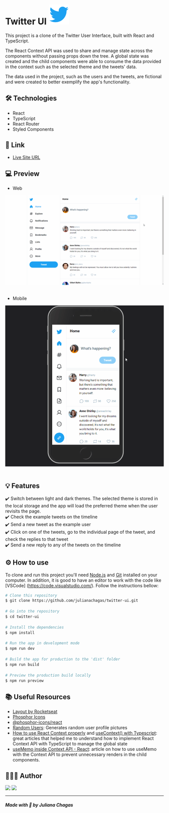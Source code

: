 # Twitter UI <img src="src/assets/twitter-logo.svg" alt="" />

This project is a clone of the Twitter User Interface, built with React and TypeScript.

The React Context API was used to share and manage state across the components without passing props down the tree. A global state was created and the child components were able to consume the data provided in the context such as the selected theme and the tweets' data.

The data used in the project, such as the users and the tweets, are fictional and were created to better exemplify the app's functionality.

## 🛠️ Technologies

- React
- TypeScript
- React Router
- Styled Components

## 🔗 Link

- [Live Site URL](https://twitter-ui-julianachagas.netlify.app/)

## 💻 Preview

- Web

<img src="github/preview-desktop.gif" alt=""/> <br/><br/>

- Mobile

<img src="github/preview-mobile.gif" alt=""/> <br/><br/>

## 💡 Features

✔️ Switch between light and dark themes. The selected theme is stored in the local storage and the app will load the preferred theme when the user revisits the page. \
✔️ Check the example tweets on the timeline \
✔️ Send a new tweet as the example user\
✔️ Click on one of the tweets, go to the individual page of the tweet, and check the replies to that tweet \
✔️ Send a new reply to any of the tweets on the timeline

## ⚙️ How to use

To clone and run this project you'll need [Node.js](https://nodejs.org/en/) and [Git](https://git-scm.com) installed on your computer. In addition, it is good to have an editor to work with the code like [VSCode] (https://code.visualstudio.com/). Follow the instructions bellow:

```bash
# Clone this repository
$ git clone https://github.com/julianachagas/twitter-ui.git

# Go into the repository
$ cd twitter-ui

# Install the dependencies
$ npm install

# Run the app in development mode
$ npm run dev

# Build the app for production to the 'dist' folder
$ npm run build

# Preview the production build locally
$ npm run preview
```

## 📚 Useful Resources

- [Layout by Rocketseat](https://www.figma.com/community/file/1202694130789327431/Twitter-UI)
- [Phosphor Icons](https://phosphoricons.com/)
- [@phosphor-icons/react](https://github.com/phosphor-icons/react)
- [Random Users](https://xsgames.co/randomusers/): Generates random user profile pictures
- [How to use React Context properly](https://medium.com/@tellisense/how-to-use-react-context-properly-with-3-easy-steps-f4aacdec3ab2) and [useContext() with Typescript](https://dev.to/madv/usecontext-with-typescript-23ln): great articles that helped me to understand how to implement React Context API with TypeScript to manage the global state
- [useMemo inside Context API - React](https://blog.agney.dev/useMemo-inside-context/): article on how to use useMemo with the Context API to prevent unnecessary renders in the child components.

## 👩🏻‍💻 Author

<a href="https://www.linkedin.com/in/juliana--chagas/" target="_blank"><img src="https://img.shields.io/badge/LinkedIn-0077B5?style=for-the-badge&logo=linkedin&logoColor=white"></a>
<a href="https://twitter.com/JulianaCoding" target="_blank"><img src="https://img.shields.io/badge/Twitter-1DA1F2?style=for-the-badge&logo=twitter&logoColor=white"></a>

---

##### Made with 💜 by Juliana Chagas
